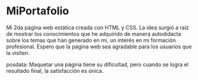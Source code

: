 # MiPortafolio
Mi 2da página web estática creada con HTML y CSS.
La idea surgió a raíz de mostrar los conocimientos que he adquirido de manera autodidacta sobre los temas que han generado en mí, un interés en mi formación profesional.
Espero que la página web sea agradable para los usuarios que la visiten.

posdata: Maquetar una página tiene su dificultad, pero cuando se logra el resultado final, la satisfacción es única.

